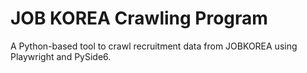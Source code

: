 # JOB KOREA Crawling Program
A Python-based tool to crawl recruitment data from JOBKOREA using Playwright and PySide6.